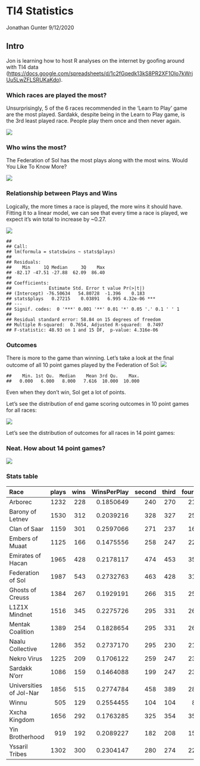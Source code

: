 TI4 Statistics
================
Jonathan Gunter
9/12/2020

## Intro

Jon is learning how to host R analyses on the internet by goofing around
with TI4 data
(<https://docs.google.com/spreadsheets/d/1c2fGqedk13kS8PR2XF1Olo7kWrjUu5LwZFLSRUKaKdo>).

### Which races are played the most?

Unsurprisingly, 5 of the 6 races recommended in the ‘Learn to Play’ game
are the most played. Sardakk, despite being in the Learn to Play game,
is the 3rd least played race. People play them once and then never
again.

![](TI4-Markdown-testing_files/figure-gfm/unnamed-chunk-2-1.png)<!-- -->

### Who wins the most?

The Federation of Sol has the most plays along with the most wins. Would
You Like To Know More?

![](TI4-Markdown-testing_files/figure-gfm/unnamed-chunk-3-1.png)<!-- -->

### Relationship between Plays and Wins

Logically, the more times a race is played, the more wins it should
have. Fitting it to a linear model, we can see that every time a race is
played, we expect it’s win total to increase by \~0.27.

![](TI4-Markdown-testing_files/figure-gfm/unnamed-chunk-4-1.png)<!-- -->

    ## 
    ## Call:
    ## lm(formula = stats$wins ~ stats$plays)
    ## 
    ## Residuals:
    ##    Min     1Q Median     3Q    Max 
    ## -82.17 -47.51 -27.88  62.09  86.40 
    ## 
    ## Coefficients:
    ##              Estimate Std. Error t value Pr(>|t|)    
    ## (Intercept) -76.50634   54.80728  -1.396    0.183    
    ## stats$plays   0.27215    0.03891   6.995 4.32e-06 ***
    ## ---
    ## Signif. codes:  0 '***' 0.001 '**' 0.01 '*' 0.05 '.' 0.1 ' ' 1
    ## 
    ## Residual standard error: 58.84 on 15 degrees of freedom
    ## Multiple R-squared:  0.7654, Adjusted R-squared:  0.7497 
    ## F-statistic: 48.93 on 1 and 15 DF,  p-value: 4.316e-06

### Outcomes

There is more to the game than winning. Let’s take a look at the final
outcome of all 10 point games played by the Federation of Sol:
![](TI4-Markdown-testing_files/figure-gfm/unnamed-chunk-5-1.png)<!-- -->

    ##    Min. 1st Qu.  Median    Mean 3rd Qu.    Max. 
    ##   0.000   6.000   8.000   7.616  10.000  10.000

Even when they don’t win, Sol get a lot of points.

Let’s see the distribution of end game scoring outcomes in 10 point
games for all races:

![](TI4-Markdown-testing_files/figure-gfm/unnamed-chunk-6-1.png)<!-- -->

Let’s see the distribution of outcomes for all races in 14 point games:

### Neat. How about 14 point games?

![](TI4-Markdown-testing_files/figure-gfm/unnamed-chunk-7-1.png)<!-- -->

### Stats table

| Race                    | plays | wins | WinsPerPlay | second | third | fourth | fifth | sixth |
| :---------------------- | ----: | ---: | ----------: | -----: | ----: | -----: | ----: | ----: |
| Arborec                 |  1232 |  228 |   0.1850649 |    240 |   270 |    210 |   176 |   108 |
| Barony of Letnev        |  1530 |  312 |   0.2039216 |    328 |   327 |    258 |   192 |   113 |
| Clan of Saar            |  1159 |  301 |   0.2597066 |    271 |   237 |    160 |   123 |    67 |
| Embers of Muaat         |  1125 |  166 |   0.1475556 |    258 |   247 |    222 |   144 |    88 |
| Emirates of Hacan       |  1965 |  428 |   0.2178117 |    474 |   453 |    353 |   172 |    85 |
| Federation of Sol       |  1987 |  543 |   0.2732763 |    463 |   428 |    319 |   144 |    90 |
| Ghosts of Creuss        |  1384 |  267 |   0.1929191 |    266 |   315 |    252 |   175 |   109 |
| L1Z1X Mindnet           |  1516 |  345 |   0.2275726 |    295 |   331 |    266 |   188 |    91 |
| Mentak Coalition        |  1389 |  254 |   0.1828654 |    295 |   331 |    262 |   166 |    81 |
| Naalu Collective        |  1286 |  352 |   0.2737170 |    295 |   230 |    215 |   116 |    78 |
| Nekro Virus             |  1225 |  209 |   0.1706122 |    259 |   247 |    233 |   162 |   115 |
| Sardakk N’orr           |  1086 |  159 |   0.1464088 |    199 |   247 |    232 |   152 |    97 |
| Universities of Jol-Nar |  1856 |  515 |   0.2774784 |    458 |   389 |    285 |   138 |    71 |
| Winnu                   |   505 |  129 |   0.2554455 |    104 |   104 |     87 |    52 |    29 |
| Xxcha Kingdom           |  1656 |  292 |   0.1763285 |    325 |   354 |    353 |   211 |   121 |
| Yin Brotherhood         |   919 |  192 |   0.2089227 |    182 |   208 |    158 |   112 |    67 |
| Yssaril Tribes          |  1302 |  300 |   0.2304147 |    280 |   274 |    225 |   155 |    68 |
